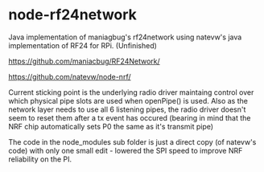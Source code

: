 # node-rf24network

Java implementation of maniagbug's rf24network using natevw's java implementation of RF24 for RPi.  (Unfinished)

https://github.com/maniacbug/RF24Network/

https://github.com/natevw/node-nrf/

Current sticking point is the underlying radio driver maintaing control over which physical pipe slots are used when openPipe() is used.  Also as the network layer needs to use all 6 listening pipes, the radio driver doesn't seem to reset them after a tx event has occured (bearing in mind that the NRF chip automatically sets P0 the same as it's transmit pipe)

The code in the node_modules sub folder is just a direct copy (of natevw's code) with only one small edit - lowered the SPI speed to improve NRF reliability on the PI.
